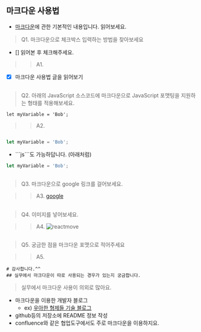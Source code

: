 ## 마크다운 사용법
- [마크다운](https://gist.github.com/ihoneymon/652be052a0727ad59601)에 관한 기본적인 내용입니다. 읽어보세요.

> Q1. 마크다운으로 체크박스 입력하는 방법을 찾아보세요
- [] 읽어본 후 체크해주세요.

> > A1. 
- [x] 마크다운 사용법 글을 읽어보기

##

> Q2. 아래의 JavaScript 소스코드에 마크다운으로 JavaScript 포맷팅을 지원하는 형태를 적용해보세요.
```
let myVariable = 'Bob';
```

> > A2. 


```javascript

let myVariable = 'Bob';

```

- \```js```도 가능하답니다. (아래처럼)
```js
let myVariable = 'Bob';
```

##

> Q3. 마크다운으로 google 링크를 걸어보세요.

>> A3. [google](https://www.google.co.kr)


##

> Q4. 이미지를 넣어보세요.

>> A4. ![reactmove](https://react-move.js.org/build/0d8f226bece940bf16186ce709e59c63.png)

##

> Q5. 궁금한 점을 마크다운 포맷으로 적어주세요

>> A5.
```
# 감사합니다.^^
## 실무에서 마크다운이 따로 사용되는 경우가 있는지 궁금합니다.
```

> 실무에서 마크다운 사용이 의외로 많아요.
- 마크다운을 이용한 개발자 블로그 
  - ex) [우아한 형제들 기술 블로그](http://woowabros.github.io/)
- github등의 저장소에 README 정보 작성
- confluence와 같은 협업도구에서도 주로 마크다운을 이용하지요.


